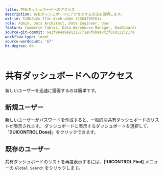 ```yaml
---
title: 共有ダッシュボードへのアクセス
description: 共有ダッシュボードにアクセスする方法を説明します。
exl-id: 528b8a2e-f13c-4ce8-ab8e-13864f50761a
role: Admin, Data Architect, Data Engineer, User
feature: Commerce Tables, Data Warehouse Manager, Dashboards
source-git-commit: 6e2f9e4a9e91212771e6f6baa8c2f8101125217a
workflow-type: tm+mt
source-wordcount: '67'
ht-degree: 0%

---
```


# 共有ダッシュボードへのアクセス

新しいユーザーを迅速に獲得するのは簡単です。

## 新規ユーザー

新しいユーザーがパスワードを作成すると、一般的な共有ダッシュボードのリストが表示されます。 ダッシュボードに表示するダッシュボードを選択して、「**[!UICONTROL Done]**」をクリックできます。

## 既存のユーザー

共有ダッシュボードのリストを再度表示するには、**[!UICONTROL Find]** メニューの `Global Search` をクリックします。
